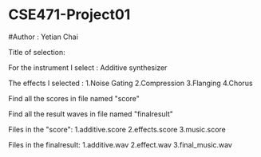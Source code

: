 # CSE471-Project01
#Author : Yetian Chai


Title of selection: 

For the instrument I select : Additive synthesizer

The effects I selected : 1.Noise Gating
                         2.Compression
                         3.Flanging
                         4.Chorus
                         
Find all the scores in file named "score"

Find all the result waves in file named "finalresult"


Files in the "score":
1.additive.score
2.effects.score
3.music.score

Files in the finalresult:
1.additive.wav
2.effect.wav
3.final_music.wav
